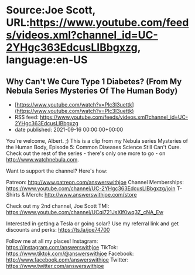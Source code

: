 # Source:Joe Scott, URL:https://www.youtube.com/feeds/videos.xml?channel_id=UC-2YHgc363EdcusLIBbgxzg, language:en-US

## Why Can't We Cure Type 1 Diabetes? (From My Nebula Series Mysteries Of The Human Body)
 - [https://www.youtube.com/watch?v=Plc3I3uettk](https://www.youtube.com/watch?v=Plc3I3uettk)
 - RSS feed: https://www.youtube.com/feeds/videos.xml?channel_id=UC-2YHgc363EdcusLIBbgxzg
 - date published: 2021-09-16 00:00:00+00:00

You're welcome, Albert. ;)
This is a clip from my Nebula series Mysteries of the Human Body, Episode 5: Common Diseases Science Still Can't Cure. Check out the rest of the series - there's only one more to go - on http://www.watchnebula.com.





Want to support the channel? Here's how:

Patreon: http://www.patreon.com/answerswithjoe
Channel Memberships: https://www.youtube.com/channel/UC-2YHgc363EdcusLIBbgxzg/join
T-Shirts & Merch: http://www.answerswithjoe.com/store

Check out my 2nd channel, Joe Scott TMI:
https://www.youtube.com/channel/UCqi721JsXlf0wq3Z_cNA_Ew

Interested in getting a Tesla or going solar? Use my referral link and get discounts and perks:
https://ts.la/joe74700

Follow me at all my places!
Instagram: https://instagram.com/answerswithjoe
TikTok: https://www.tiktok.com/@answerswithjoe
Facebook: http://www.facebook.com/answerswithjoe
Twitter: https://www.twitter.com/answerswithjoe

